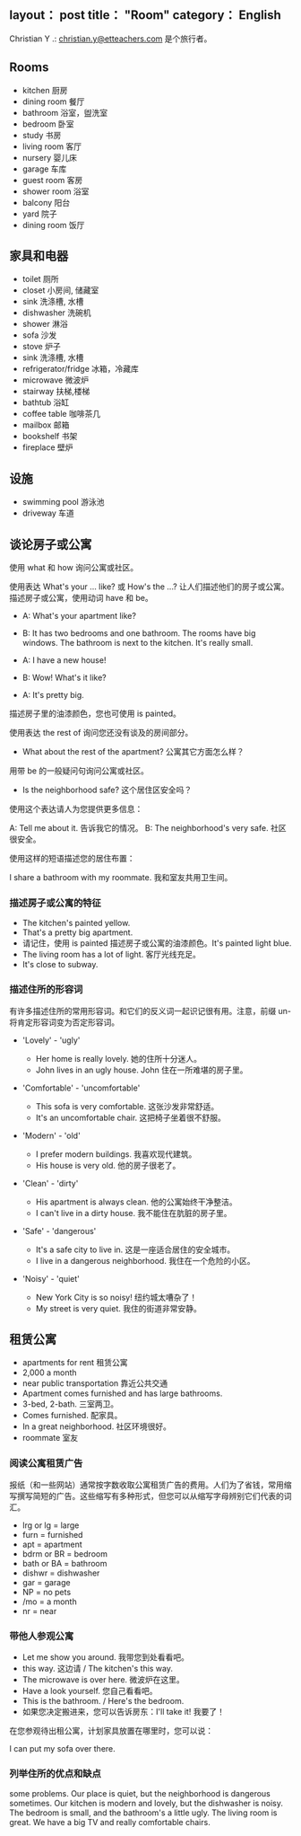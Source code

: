 layout： post
title： "Room"
category： English
---

Christian Y .: christian.y@etteachers.com 是个旅行者。

## Rooms

- kitchen 厨房
- dining room 餐厅
- bathroom 浴室，盥洗室
- bedroom 卧室
- study 书房
- living room 客厅
- nursery 婴儿床
- garage 车库
- guest room 客房
- shower room 浴室
- balcony 阳台
- yard  院子
- dining room 饭厅

## 家具和电器

- toilet 厕所
- closet 小房间, 储藏室
- sink 洗涤槽, 水槽
- dishwasher 洗碗机
- shower 淋浴
- sofa 沙发
- stove 炉子
- sink 洗涤槽, 水槽
- refrigerator/fridge 冰箱，冷藏库
- microwave 微波炉
- stairway 扶梯,楼梯
- bathtub 浴缸
- coffee table 咖啡茶几
- mailbox 邮箱
- bookshelf 书架
- fireplace 壁炉

## 设施

- swimming pool 游泳池
- driveway 车道


## 谈论房子或公寓

使用 what 和 how 询问公寓或社区。

使用表达 What's your … like? 或 How's the ...? 让人们描述他们的房子或公寓。描述房子或公寓，使用动词 have 和 be。

- A: What's your apartment like?
- B: It has two bedrooms and one bathroom. The rooms have big windows. The bathroom is next to the kitchen. It's really small.

- A: I have a new house! 
- B: Wow! What's it like?
- A: It's pretty big.

描述房子里的油漆颜色，您也可使用 is painted。

使用表达 the rest of 询问您还没有谈及的房间部分。

- What about the rest of the apartment? 公寓其它方面怎么样？

用带 be 的一般疑问句询问公寓或社区。

- Is the neighborhood safe? 这个居住区安全吗？

使用这个表达请人为您提供更多信息：

A: Tell me about it. 告诉我它的情况。
B: The neighborhood's very safe. 社区很安全。

使用这样的短语描述您的居住布置：

I share a bathroom with my roommate.        我和室友共用卫生间。

### 描述房子或公寓的特征

- The kitchen's painted yellow.
- That's a pretty big apartment.
- 请记住，使用 is painted 描述房子或公寓的油漆颜色。It's painted light blue.
- The living room has a lot of light. 客厅光线充足。
- It's close to subway.

### 描述住所的形容词

有许多描述住所的常用形容词。和它们的反义词一起识记很有用。注意，前缀 un- 将肯定形容词变为否定形容词。

- 'Lovely' - 'ugly'

    - Her home is really lovely.  她的住所十分迷人。
    - John lives in an ugly house.    John 住在一所难堪的房子里。

- 'Comfortable' - 'uncomfortable'

    - This sofa is very comfortable.  这张沙发非常舒适。
    - It's an uncomfortable chair.    这把椅子坐着很不舒服。

- 'Modern' - 'old'

    - I prefer modern buildings.  我喜欢现代建筑。
    - His house is very old.  他的房子很老了。


- 'Clean' - 'dirty'

    - His apartment is always clean.  他的公寓始终干净整洁。
    - I can't live in a dirty house.  我不能住在肮脏的房子里。

- 'Safe' - 'dangerous'

    - It's a safe city to live in.    这是一座适合居住的安全城市。
    - I live in a dangerous neighborhood. 我住在一个危险的小区。

- 'Noisy' - 'quiet'
    
    - New York City is so noisy!  纽约城太嘈杂了！
    - My street is very quiet.    我住的街道非常安静。


## 租赁公寓

- apartments for rent 租赁公寓
- 2,000 a month
- near public transportation 靠近公共交通
- Apartment comes furnished and has large bathrooms. 
- 3-bed, 2-bath. 三室两卫。
- Comes furnished. 配家具。
- In a great neighborhood. 社区环境很好。
- roommate 室友

### 阅读公寓租赁广告

报纸（和一些网站）通常按字数收取公寓租赁广告的费用。人们为了省钱，常用缩写撰写简短的广告。这些缩写有多种形式，但您可以从缩写字母辨别它们代表的词汇。

- lrg or lg = large
- furn = furnished
- apt = apartment
- bdrm or BR = bedroom
- bath or BA = bathroom
- dishwr = dishwasher
- gar = garage
- NP = no pets
- /mo = a month
- nr = near

### 带他人参观公寓

- Let me show you around. 我带您到处看看吧。
- this way. 这边请 / The kitchen's this way.
- The microwave is over here.  微波炉在这里。
- Have a look yourself. 您自己看看吧。
- This is the bathroom. / Here's the bedroom.
- 如果您决定搬进来，您可以告诉房东：I'll take it! 我要了！

在您参观待出租公寓，计划家具放置在哪里时，您可以说：

I can put my sofa over there. 

### 列举住所的优点和缺点

some problems. Our place is quiet, but the neighborhood is dangerous sometimes. Our kitchen is modern and lovely, but the dishwasher is noisy. The bedroom is small, and the bathroom's a little ugly. The living room is great. We have a big TV and really comfortable chairs.

